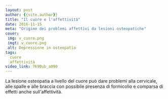 ```yaml
---
layout: post
author: {{site.author}}
title: "Il cuore e l'affettività"
date: 2016-11-15
meta: "Origine dei problemi affettivi da lesioni osteopatiche"
cover:
 img: v_cuore.png
 imgt: v_cuore.png
 alt: Depressione in osteopatia
tags:
  cuore
  affettività
video_link: 769Bub_aO90
---
```

La lesione osteopatia a livello del cuore può dare problemi alla cervicale, alle spalle e alle braccia con possibile presenza di formicolio e comparsa di effetti anche sull'affettività.
